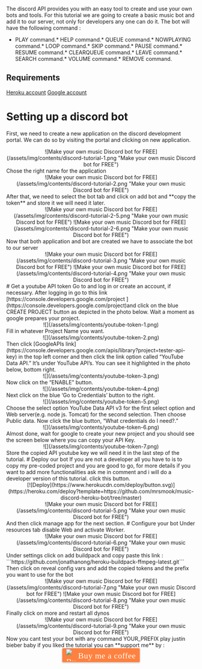 The discord API provides you with an easy tool to create and use your own bots and tools. For this tutorial we are going to create a basic music bot and add it to our server, not only for developers any one can do it. The bot will have the following command :
* PLAY command.* HELP command.* QUEUE command.* NOWPLAYING command.* LOOP command.* SKIP command.* PAUSE command.* RESUME command.* CLEARQUEUE command.* LEAVE command.* SEARCH command.* VOLUME command.* REMOVE command.
## Requirements
[Heroku account](https://signup.heroku.com)
[Google account](https://developers.google.com/)
# Setting up a discord bot
First, we need to create a new application on the discord development portal.
We can do so by visiting the portal and clicking on new application.
<center>
![Make your own music Discord bot for FREE](/assets/img/contents/discord-tutorial-1.png "Make your own music Discord bot for FREE")
</center>
Chose the right name for the application
<center>
![Make your own music Discord bot for FREE](/assets/img/contents/discord-tutorial-2.png "Make your own music Discord bot for FREE")
</center>
After that, we need to select the bot tab and click on add bot and **copy the token** and store it we will need it later.
<center>
![Make your own music Discord bot for FREE](/assets/img/contents/discord-tutorial-2-5.png "Make your own music Discord bot for FREE")
![Make your own music Discord bot for FREE](/assets/img/contents/discord-tutorial-2-6.png "Make your own music Discord bot for FREE")
</center>
Now that both application and bot are created we have to associate the bot to our server
<center>
![Make your own music Discord bot for FREE](/assets/img/contents/discord-tutorial-3.png "Make your own music Discord bot for FREE")
![Make your own music Discord bot for FREE](/assets/img/contents/discord-tutorial-4.png "Make your own music Discord bot for FREE")
</center>
# Get a youtube API token
Go to <https://developers.google.com/> and log in or create an account, if necessary.
After logging in go to this link [https://console.developers.google.com/project ](https://console.developers.google.com/project)and click on the blue CREATE PROJECT button as depicted in the photo below. Wait a moment as google prepares your project.
<center>
![](/assets/img/contents/youtube-token-1.png)
</center>
Fill in whatever Project Name you want.
<center>
![](/assets/img/contents/youtube-token-2.png)
</center>
Then click [GoogleAPIs link](https://console.developers.google.com/apis/library?project=tester-api-key) in the top left corner and then click the link option called “YouTube Data API.” It’s under YouTube API’s. You can see it highlighted in the photo below, bottom right.
<center>
![](/assets/img/contents/youtube-token-3.png)
</center>
Now click on the “ENABLE” button.
<center>
![](/assets/img/contents/youtube-token-4.png)
</center>
Next click on the blue ‘Go to Credentials’ button to the right.
<center>
![](/assets/img/contents/youtube-token-5.png)
</center>
Choose the select option YouTube Data API v3 for the first select option and Web server(e.g. node js. Tomcat) for the second selection. Then choose Public data. Now click the blue button, “What credentials do I need?.”
<center>
![](/assets/img/contents/youtube-token-6.png)
</center>
Almost done, wait for google to create your new project and you should see the screen below where you can copy your API Key. 
<center>
![](/assets/img/contents/youtube-token-7.png)
</center>
Store the copied API youtube key we will need it in the last step of the tutorial.
# Deploy our bot
If you are not a developer all you have to is to copy my pre-coded project and you are good to go, for more details if you want to add more functionalities ask me in comment and i will do a developer version of this tutorial.
click this button.
<center>
[![Deploy](https://www.herokucdn.com/deploy/button.svg)](https://heroku.com/deploy?template=https://github.com/mrsmook/music-discord-heroku-bot/tree/master)
</center>
<center>
![Make your own music Discord bot for FREE](/assets/img/contents/discord-tutorial-5.png "Make your own music Discord bot for FREE")
</center>
And then click manage app for the next section.
# Configure your bot
Under resources tab disable Web and activate Worker.
<center>
![Make your own music Discord bot for FREE](/assets/img/contents/discord-tutorial-6.png "Make your own music Discord bot for FREE")
</center>
 Under settings click on add buildpack and copy paste this link :
```https://github.com/jonathanong/heroku-buildpack-ffmpeg-latest.git```
Then click on reveal config vars and add the copied tokens and the prefix you want to use for the bot
<center>
![Make your own music Discord bot for FREE](/assets/img/contents/discord-tutorial-7.png "Make your own music Discord bot for FREE")
![Make your own music Discord bot for FREE](/assets/img/contents/discord-tutorial-8.png "Make your own music Discord bot for FREE")
</center>
Finally click on more and restart all dynos
<center>
![Make your own music Discord bot for FREE](/assets/img/contents/discord-tutorial-9.png "Make your own music Discord bot for FREE")
</center>
Now you cant test your bot with any command
YOUR_PREFIX play justin bieber baby
if you liked the tutorial you can **support me** by :
<center>
<style>.bmc-button img{width: 27px !important;margin-bottom: 1px !important;box-shadow: none !important;border: none !important;vertical-align: middle !important;}.bmc-button{line-height: 36px !important;height:37px !important;text-decoration: none !important;display:inline-flex !important;color:#FFFFFF !important;background-color:#FF813F !important;border-radius: 3px !important;border: 1px solid transparent !important;padding: 1px 9px !important;font-size: 22px !important;letter-spacing: 0.6px !important;box-shadow: 0px 1px 2px rgba(190, 190, 190, 0.5) !important;-webkit-box-shadow: 0px 1px 2px 2px rgba(190, 190, 190, 0.5) !important;margin: 0 auto !important;font-family:'Cookie', cursive !important;-webkit-box-sizing: border-box !important;box-sizing: border-box !important;-o-transition: 0.3s all linear !important;-webkit-transition: 0.3s all linear !important;-moz-transition: 0.3s all linear !important;-ms-transition: 0.3s all linear !important;transition: 0.3s all linear !important;}.bmc-button:hover, .bmc-button:active, .bmc-button:focus {-webkit-box-shadow: 0px 1px 2px 2px rgba(190, 190, 190, 0.5) !important;text-decoration: none !important;box-shadow: 0px 1px 2px 2px rgba(190, 190, 190, 0.5) !important;opacity: 0.85 !important;color:#FFFFFF !important;}</style><link href="https://fonts.googleapis.com/css?family=Cookie" rel="stylesheet"><a class="bmc-button" target="_blank" href="https://www.buymeacoffee.com/kZJ60uvLA"><img src="https://bmc-cdn.nyc3.digitaloceanspaces.com/BMC-button-images/BMC-btn-logo.svg" alt="Buy me a coffee"><span style="margin-left:5px">Buy me a coffee</span></a>
</center>
